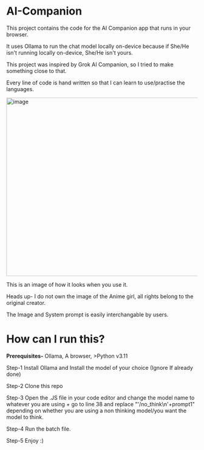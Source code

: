 # AI-Companion
This project contains the code for the AI Companion app that runs in your browser.

It uses Ollama to run the chat model locally on-device because if She/He isn't running locally on-device, She/He isn't yours.

This project was inspired by Grok AI Companion, so I tried to make something close to that.

Every line of code is hand written so that I can learn to use/practise the languages. 

<img width="947" height="470" alt="image" src="https://github.com/user-attachments/assets/b95b529b-27a6-4ec3-8818-c50066adb1fc" />

This is an image of how it looks when you use it.

Heads up- I do not own the image of the Anime girl, all rights belong to the original creator.

The Image and System prompt is easily interchangable by users.

# **How can I run this?**
**Prerequisites-** Ollama, A browser, >Python v3.11

Step-1 Install Ollama and Install the model of your choice (Ignore If already done)

Step-2 Clone this repo

Step-3 Open the .JS file in your code editor and change the model name to whatever you are using + go to line 38 and replace "'/no_think\n'+prompt1" depending on whether you are using a non thinking model/you want the model to think.

Step-4 Run the batch file.

Step-5 Enjoy :)
